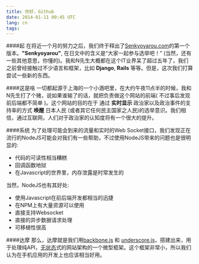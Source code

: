 ```yaml
---
title: 你好，Github
date: 2014-01-11 00:45 UTC
lang: cn
tags:
---
```


####起
在将近一个月的努力之后，我们终于释出了[Senkyoyarou.com](http://senkyoyarou.com)的第一个版本。__"Senkyoyarou"__, 在日文中的含义是“大家一起参与选举吧！” (当然，还有一些其他意思，你懂的)。我和N先生大概都在这个IT业界呆了超过五年了，我们之前曾经接触过不少语言和框架，比如 __Django__, __Rails__ 等等。但是，这次我们打算尝试一些新的东西。

####这是啥
一切都起源于上海的一个小酒吧里，在大约午夜11点半的时候，我和N先生打了个赌，说如果谁输了的话，就把负责做这个网站的前端( 不过事后发现前后端都不简单 )。这个网站的目的在于 通过 __实时显示__ 政治家以及政治事件的支持率的方式 __唤醒__ 日本人民 (或者其它任何民主国家之人民)的选举意识。我们相信，通过互联网，人们对于政治家的认知度将有一个很大的提升。

####系统
为了处理可能会到来的流量和实时的Web Socket接口，我们发现正在流行的NodeJS可能会对我们有一些帮助，不过使用NodeJS带来的问题也是很明显的:

*	代码的可读性相当糟糕
*	回调函数地狱
*	在Javascript的世界里，内存泄露是时常发生的

当然，NodeJS也有其好处:

*	使用Javascript在前后端开发都相当的迅捷
*	在NPM上有大量资源可以使用
*	直接支持Websocket
*	直接的异步数据请求处理
*	可移植性很高

####达摩
那么，达摩就是我们用[backbone.js](http://backbonejs.org) 和 [underscore.js](http://underscorejs.org)，搭建出来，用于处理纯API，[无状态](http://zh.wikipedia.org/wiki/%E6%97%A0%E7%8A%B6%E6%80%81%E5%8D%8F%E8%AE%AE)式的网站架构的一个微型框架。这个框架非常小，所以我们认为在手机应用的开发上也应该相当好用。